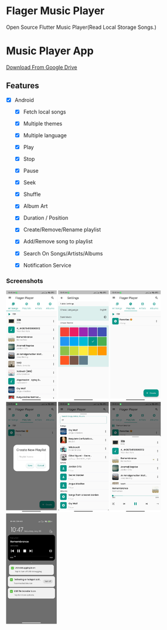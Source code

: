 # Flager Music Player

Open Source Flutter Music Player(Read Local Storage Songs.)

# Music Player App

[Download From Google Drive](https://drive.google.com/file/d/13V0_wjZKPa7UTOpKfJiDHT6N0GaEN_pR/view?usp=sharing)

## Features

* [x] Android

    * [x] Fetch local songs
    * [x] Multiple themes
    * [x] Multiple language
    * [x] Play
    * [x] Stop
    * [x] Pause
    * [x] Seek
    * [x] Shuffle
    * [x] Album Art
    * [x] Duration / Position
    * [x] Create/Remove/Rename playlist
    * [x] Add/Remove song to playlist
    * [x] Search On Songs/Artists/Albums
    * [x] Notification Service
    

### Screenshots

<img src="screenshots/scr1.jpg" height="300em" /> <img src="screenshots/scr2.jpg" height="300em" /> <img src="screenshots/scr3.jpg" height="300em" /> 
<img src="screenshots/scr4.jpg" height="300em" /> <img src="screenshots/scr5.jpg" height="300em" /> <img src="screenshots/scr6.jpg" height="300em" /> 
<img src="screenshots/scr7.jpg" height="300em" /> 




